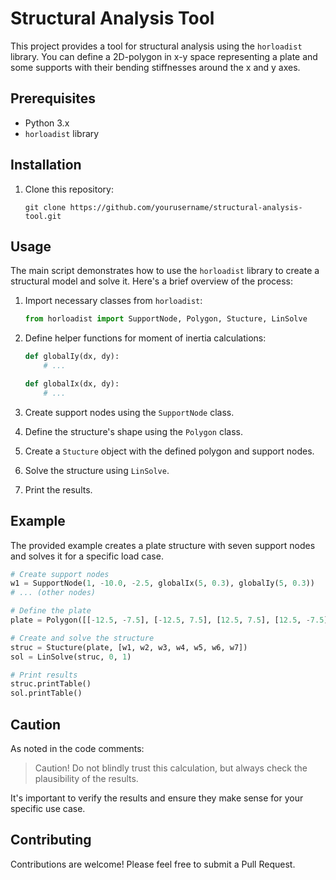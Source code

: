 # Structural Analysis Tool

This project provides a tool for structural analysis using the `horloadist` library. You can define a 2D-polygon in x-y space representing a plate and some supports with their bending stiffnesses around the x and y axes.

## Prerequisites

- Python 3.x
- `horloadist` library

## Installation

1. Clone this repository:
   ```
   git clone https://github.com/yourusername/structural-analysis-tool.git
   ```

## Usage

The main script demonstrates how to use the `horloadist` library to create a structural model and solve it. Here's a brief overview of the process:

1. Import necessary classes from `horloadist`:
   ```python
   from horloadist import SupportNode, Polygon, Stucture, LinSolve
   ```

2. Define helper functions for moment of inertia calculations:
   ```python
   def globalIy(dx, dy):
       # ...

   def globalIx(dx, dy):
       # ...
   ```

3. Create support nodes using the `SupportNode` class.

4. Define the structure's shape using the `Polygon` class.

5. Create a `Stucture` object with the defined polygon and support nodes.

6. Solve the structure using `LinSolve`.

7. Print the results.

## Example

The provided example creates a plate structure with seven support nodes and solves it for a specific load case.

```python
# Create support nodes
w1 = SupportNode(1, -10.0, -2.5, globalIx(5, 0.3), globalIy(5, 0.3))
# ... (other nodes)

# Define the plate
plate = Polygon([[-12.5, -7.5], [-12.5, 7.5], [12.5, 7.5], [12.5, -7.5]])

# Create and solve the structure
struc = Stucture(plate, [w1, w2, w3, w4, w5, w6, w7])
sol = LinSolve(struc, 0, 1)

# Print results
struc.printTable()
sol.printTable()
```

## Caution

As noted in the code comments:

> Caution! Do not blindly trust this calculation, but always check the plausibility of the results.

It's important to verify the results and ensure they make sense for your specific use case.

## Contributing

Contributions are welcome! Please feel free to submit a Pull Request.